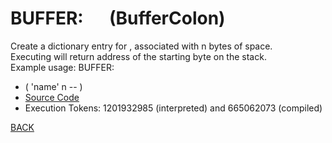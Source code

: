 # BUFFER: &emsp; (BufferColon)
Create a dictionary entry for <name>, associated with n bytes of space.<br/>Executing <name> will return address of the starting byte on the stack.<br/>Example usage: <n> BUFFER: <name>
* ( 'name' n -- )
* [Source Code](../words/core_ext/BufferColon.cs)
* Execution Tokens: 1201932985 (interpreted) and 665062073 (compiled)


[BACK](builtins.md#BufferColon)
